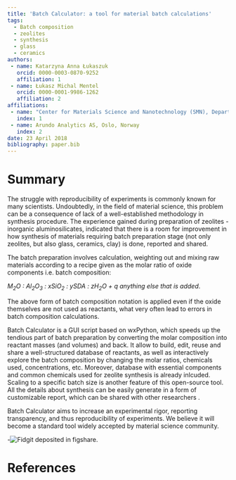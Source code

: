 ```yaml
---
title: 'Batch Calculator: a tool for material batch calculations'
tags:
  - Batch composition
  - zeolites
  - synthesis
  - glass
  - ceramics
authors:
 - name: Katarzyna Anna Łukaszuk
   orcid: 0000-0003-0870-9252
   affiliation: 1
 - name: Łukasz Michal Mentel
   orcid: 0000-0001-9986-1262
   affiliation: 2
affiliations:
 - name: "Center for Materials Science and Nanotechnology (SMN), Department of Chemistry, University of Oslo, Oslo, Norway"
   index: 1
 - name: Arundo Analytics AS, Oslo, Norway
   index: 2
date: 23 April 2018
bibliography: paper.bib
---
```


# Summary

The struggle with reproducibility of experiments is commonly known for many
scientists. Undoubtedly, in the field of material science, this problem can be
a consequence of lack of a well-established methodology in synthesis
procedure. The experience gained during preparation of zeolites - inorganic
aluminosilicates, indicated that there is a room for improvement in how
synthesis of materials requiring batch preparation stage (not only zeolites,
but also glass, ceramics, clay) is done, reported and shared.

The batch preparation involves calculation, weighting out and mixing raw materials
according to a recipe given as the molar ratio of oxide components i.e.
batch composition:

*M$_2$O : Al$_2$O$_3$ : xSiO$_2$ : ySDA : zH$_2$O + q anything else that is added*.

The above form of batch composition notation is applied even if the oxide
themselves are not used as reactants, what very often lead to errors in batch composition calculations.

Batch Calculator is a GUI script based on wxPython, which speeds up the
tendious part of batch preparation by converting the molar composition into
reactant masses (and volumes) and back. It allow to build, edit, reuse and
share a well-structured database of reactants, as well as interactively
explore the batch composition by changing the molar ratios, chemicals used,
concentrations, etc. Moreover, database with essential components and common
chemicals used for zeolite synthesis is already inlcuded. Scaling to a
specific batch size is another feature of this open-source tool. All the
details about synthesis can be easily generate in a form of customizable
report, which can be shared with other researchers .

Batch Calculator aims to increase an experimental rigor, reporting
transparency, and thus reproducibility of experiments. We believe it will
become a standard tool widely accepted by material science community.


-![Fidgit deposited in figshare.](figshare_article.png)

# References
